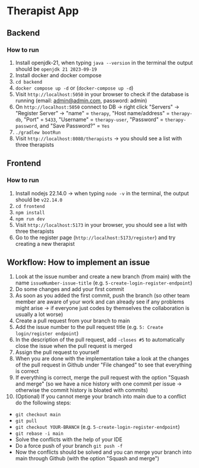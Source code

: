 # Therapist App

## Backend

### How to run

1. Install openjdk-21, when typing `java --version` in the terminal the output should be `openjdk 21 2023-09-19`
2. Install docker and docker compose
3. `cd backend`
4. `docker compose up -d` or (`docker-compose up -d`)
5. Visit `http://localhost:5050` in your browser to check if the database is running (email: admin@admin.com, password: admin)
6. On `http://localhost:5050` connect to DB -> right click "Servers" -> "Register Server" -> "name" = `therapy`, "Host name/address" = `therapy-db`, "Port" = `5433`, "Username" = `therapy-user`, "Password" = `therapy-password`, and "Save Password?" = `Yes`
7. `./gradlew bootRun`
8. Visit `http://localhost:8080/therapists` -> you should see a list with three therapists

## Frontend

### How to run

1. Install nodejs 22.14.0 -> when typing `node -v` in the terminal, the output should be `v22.14.0`
2. `cd frontend`
3. `npm install`
4. `npm run dev`
5. Visit `http://localhost:5173` in your browser, you should see a list with three therapists
6. Go to the register page (`http://localhost:5173/register`) and try creating a new therapist

## Workflow: How to implement an issue

1. Look at the issue number and create a new branch (from main) with the name `issueNumber-issue-title` (e.g. `5-create-login-register-endpoint`)
2. Do some changes and add your first commit
3. As soon as you added the first commit, push the branch (so other team member are aware of your work and can already see if any problems might arise -> if everyone just codes by themselves the collaboration is usually a lot worse)
4. Create a pull request from your branch to main
5. Add the issue number to the pull request title (e.g. `5: Create login/register endpoint`)
6. In the description of the pull request, add `-closes #5` to automatically close the issue when the pull request is merged
7. Assign the pull request to yourself
8. When you are done with the implementation take a look at the changes of the pull request in Github under "File changed" to see that everything is correct
9. If everything is correct, merge the pull request with the option "Squash and merge" (so we have a nice history with one commit per issue -> otherwise the commit history is bloated with commits)
10. (Optional) If you cannot merge your branch into main due to a conflict do the following steps:

- `git checkout main`
- `git pull`
- `git checkout YOUR-BRANCH` (e.g. `5-create-login-register-endpoint`)
- `git rebase -i main`
- Solve the conflicts with the help of your IDE
- Do a force push of your branch `git push -f`
- Now the conflicts should be solved and you can merge your branch into main through Github (with the option "Squash and merge")
